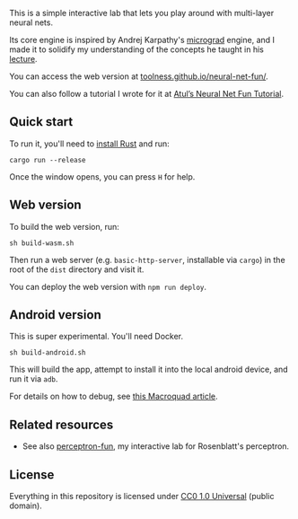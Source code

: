 This is a simple interactive lab that lets you play
around with multi-layer neural nets.

Its core engine is inspired by Andrej Karpathy's
[micrograd][] engine, and I made it to solidify
my understanding of the concepts he taught in
his [lecture](https://www.youtube.com/watch?v=VMj-3S1tku0).

You can access the web version at [toolness.github.io/neural-net-fun/](https://toolness.github.io/neural-net-fun/).

You can also follow a tutorial I wrote for it at [Atul’s Neural Net Fun Tutorial](https://toolness.notion.site/neural-net-fun-tutorial).

[micrograd]: https://github.com/karpathy/micrograd

## Quick start

To run it, you'll need to [install Rust](https://www.rust-lang.org/tools/install)
and run:

```
cargo run --release
```

Once the window opens, you can press `H` for help.

## Web version

To build the web version, run:

```
sh build-wasm.sh
```

Then run a web server (e.g. `basic-http-server`, installable via `cargo`) in the
root of the `dist` directory and visit it.

You can deploy the web version with `npm run deploy`.

## Android version

This is super experimental. You'll need Docker.

```
sh build-android.sh
```

This will build the app, attempt to install it into
the local android device, and run it via `adb`.

For details on how to debug, see [this Macroquad article](https://macroquad.rs/articles/android/#debug-logs).

## Related resources

- See also [perceptron-fun], my interactive lab for
  Rosenblatt's perceptron.

[perceptron-fun]: https://github.com/toolness/perceptron-fun

## License

Everything in this repository is licensed under [CC0 1.0 Universal](./LICENSE.md) (public domain).
